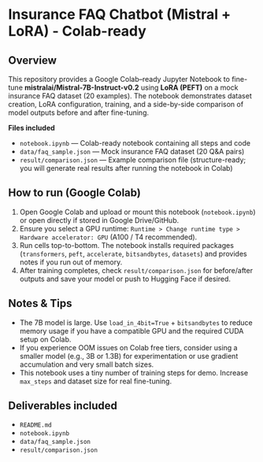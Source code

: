 
# Insurance FAQ Chatbot (Mistral + LoRA) - Colab-ready

## Overview
This repository provides a Google Colab–ready Jupyter Notebook to fine-tune **mistralai/Mistral-7B-Instruct-v0.2** using **LoRA (PEFT)** on a mock insurance FAQ dataset (20 examples). The notebook demonstrates dataset creation, LoRA configuration, training, and a side-by-side comparison of model outputs before and after fine-tuning.

**Files included**
- `notebook.ipynb` — Colab-ready notebook containing all steps and code
- `data/faq_sample.json` — Mock insurance FAQ dataset (20 Q&A pairs)
- `result/comparison.json` — Example comparison file (structure-ready; you will generate real results after running the notebook in Colab)

## How to run (Google Colab)
1. Open Google Colab and upload or mount this notebook (`notebook.ipynb`) or open directly if stored in Google Drive/GitHub.
2. Ensure you select a GPU runtime: `Runtime > Change runtime type > Hardware accelerator: GPU` (A100 / T4 recommended).
3. Run cells top-to-bottom. The notebook installs required packages (`transformers`, `peft`, `accelerate`, `bitsandbytes`, `datasets`) and provides notes if you run out of memory.
4. After training completes, check `result/comparison.json` for before/after outputs and save your model or push to Hugging Face if desired.

## Notes & Tips
- The 7B model is large. Use `load_in_4bit=True` + `bitsandbytes` to reduce memory usage if you have a compatible GPU and the required CUDA setup on Colab.
- If you experience OOM issues on Colab free tiers, consider using a smaller model (e.g., 3B or 1.3B) for experimentation or use gradient accumulation and very small batch sizes.
- This notebook uses a tiny number of training steps for demo. Increase `max_steps` and dataset size for real fine-tuning.

## Deliverables included
- `README.md`
- `notebook.ipynb`
- `data/faq_sample.json`
- `result/comparison.json`
